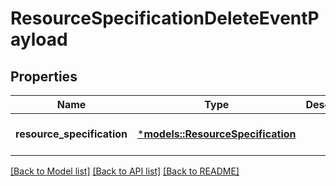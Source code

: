 # ResourceSpecificationDeleteEventPayload

## Properties
Name | Type | Description | Notes
------------ | ------------- | ------------- | -------------
**resource_specification** | [***models::ResourceSpecification**](ResourceSpecification.md) |  | [optional] [default to None]

[[Back to Model list]](../README.md#documentation-for-models) [[Back to API list]](../README.md#documentation-for-api-endpoints) [[Back to README]](../README.md)


